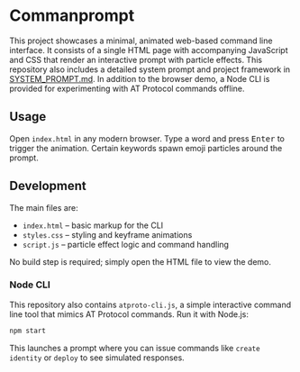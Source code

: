 # Commanprompt

This project showcases a minimal, animated web-based command line interface.
It consists of a single HTML page with accompanying JavaScript and CSS that
render an interactive prompt with particle effects. This repository also
includes a detailed system prompt and project framework in
[SYSTEM_PROMPT.md](SYSTEM_PROMPT.md). In addition to the browser demo, a Node
CLI is provided for experimenting with AT Protocol commands offline.

## Usage

Open `index.html` in any modern browser. Type a word and press <kbd>Enter</kbd>
to trigger the animation. Certain keywords spawn emoji particles around the
prompt.

## Development

The main files are:

* `index.html` – basic markup for the CLI
* `styles.css` – styling and keyframe animations
* `script.js` – particle effect logic and command handling

No build step is required; simply open the HTML file to view the demo.

### Node CLI

This repository also contains `atproto-cli.js`, a simple interactive command
line tool that mimics AT Protocol commands. Run it with Node.js:

```bash
npm start
```

This launches a prompt where you can issue commands like `create identity` or
`deploy` to see simulated responses.


